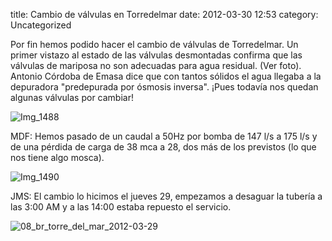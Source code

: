 title:    Cambio de válvulas en Torredelmar
date:     2012-03-30 12:53
category: Uncategorized

Por fin hemos podido hacer el cambio de válvulas de Torredelmar. Un
primer vistazo al estado de las válvulas desmontadas confirma que las
válvulas de mariposa no son adecuadas para agua residual. (Ver foto).
Antonio Córdoba de Emasa dice que con tantos sólidos el agua llegaba a
la depuradora "predepurada por ósmosis inversa". ¡Pues todavía nos
quedan algunas válvulas por cambiar!

![Img\_1488](http://axaragua.files.wordpress.com/2012/03/img_1488.jpeg)

MDF: Hemos pasado de un caudal a 50Hz por bomba de 147 l/s a 175 l/s y
de una pérdida de carga de 38 mca a 28, dos más de los previstos (lo que
nos tiene algo mosca).

![Img\_1490](http://axaragua.files.wordpress.com/2012/03/img_1490.jpeg)

JMS: El cambio lo hicimos el jueves 29, empezamos a desaguar la tubería
a las 3:00 AM y a las 14:00 estaba repuesto el servicio.

![08\_br\_torre\_del\_mar\_2012-03-29](http://axaragua.files.wordpress.com/2012/03/08_br_torre_del_mar_2012-03-29-scaled1000.png)
